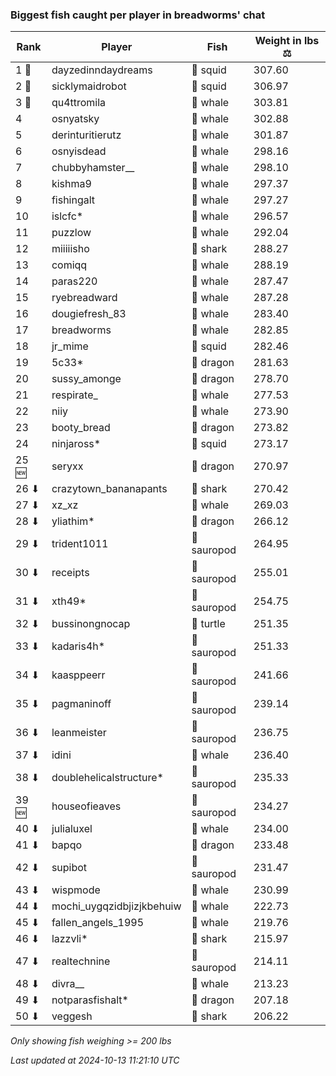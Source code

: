 ### Biggest fish caught per player in breadworms' chat
| Rank | Player | Fish | Weight in lbs ⚖️ |
|------|--------|-----------|---------|
| 1 🥇  | dayzedinndaydreams | 🦑 squid | 307.60 |
| 2 🥈  | sicklymaidrobot | 🦑 squid | 306.97 |
| 3 🥉  | qu4ttromila | 🐳 whale | 303.81 |
| 4  | osnyatsky | 🐳 whale | 302.88 |
| 5  | derinturitierutz | 🐳 whale | 301.87 |
| 6  | osnyisdead | 🐳 whale | 298.16 |
| 7  | chubbyhamster__ | 🐳 whale | 298.10 |
| 8  | kishma9 | 🐳 whale | 297.37 |
| 9  | fishingalt | 🐳 whale | 297.27 |
| 10  | islcfc* | 🐳 whale | 296.57 |
| 11  | puzzlow | 🐳 whale | 292.04 |
| 12  | miiiiisho | 🦈 shark | 288.27 |
| 13  | comiqq | 🐳 whale | 288.19 |
| 14  | paras220 | 🐳 whale | 287.47 |
| 15  | ryebreadward | 🐳 whale | 287.28 |
| 16  | dougiefresh_83 | 🐳 whale | 283.40 |
| 17  | breadworms | 🐳 whale | 282.85 |
| 18  | jr_mime | 🦑 squid | 282.46 |
| 19  | 5c33* | 🐉 dragon | 281.63 |
| 20  | sussy_amonge | 🐉 dragon | 278.70 |
| 21  | respirate_ | 🐳 whale | 277.53 |
| 22  | niiy | 🐳 whale | 273.90 |
| 23  | booty_bread | 🐉 dragon | 273.82 |
| 24  | ninjaross* | 🦑 squid | 273.17 |
| 25 🆕 | seryxx | 🐉 dragon | 270.97 |
| 26 ⬇ | crazytown_bananapants | 🦈 shark | 270.42 |
| 27 ⬇ | xz_xz | 🐳 whale | 269.03 |
| 28 ⬇ | yliathim* | 🐉 dragon | 266.12 |
| 29 ⬇ | trident1011 | 🦕 sauropod | 264.95 |
| 30 ⬇ | receipts | 🦕 sauropod | 255.01 |
| 31 ⬇ | xth49* | 🦕 sauropod | 254.75 |
| 32 ⬇ | bussinongnocap | 🐢 turtle | 251.35 |
| 33 ⬇ | kadaris4h* | 🦕 sauropod | 251.33 |
| 34 ⬇ | kaasppeerr | 🦕 sauropod | 241.66 |
| 35 ⬇ | pagmaninoff | 🦕 sauropod | 239.14 |
| 36 ⬇ | leanmeister | 🦕 sauropod | 236.75 |
| 37 ⬇ | idini | 🐳 whale | 236.40 |
| 38 ⬇ | doublehelicalstructure* | 🦕 sauropod | 235.33 |
| 39 🆕 | houseofieaves | 🦕 sauropod | 234.27 |
| 40 ⬇ | julialuxel | 🐳 whale | 234.00 |
| 41 ⬇ | bapqo | 🐉 dragon | 233.48 |
| 42 ⬇ | supibot | 🦕 sauropod | 231.47 |
| 43 ⬇ | wispmode | 🐳 whale | 230.99 |
| 44 ⬇ | mochi_uygqzidbjizjkbehuiw | 🐳 whale | 222.73 |
| 45 ⬇ | fallen_angels_1995 | 🐳 whale | 219.76 |
| 46 ⬇ | lazzvli* | 🦈 shark | 215.97 |
| 47 ⬇ | realtechnine | 🦕 sauropod | 214.11 |
| 48 ⬇ | divra__ | 🐳 whale | 213.23 |
| 49 ⬇ | notparasfishalt* | 🐉 dragon | 207.18 |
| 50 ⬇ | veggesh | 🦈 shark | 206.22 |

_Only showing fish weighing >= 200 lbs_

_Last updated at 2024-10-13 11:21:10 UTC_